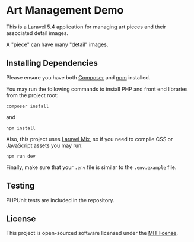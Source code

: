 # Art Management Demo

This is a Laravel 5.4 application for managing art pieces and their associated detail images.

A "piece" can have many "detail" images.

## Installing Dependencies

Please ensure you have both [Composer](https://getcomposer.org/) and [npm](https://www.npmjs.com/) installed.

You may run the following commands to install PHP and front end libraries from the project root:

`composer install`

and

`npm install`

Also, this project uses [Laravel Mix](https://github.com/JeffreyWay/laravel-mix/tree/master/docs#readme), so if you need to compile CSS or JavaScript assets you may run:

`npm run dev`

Finally, make sure that your `.env` file is similar to the `.env.example` file.

## Testing

PHPUnit tests are included in the repository.

## License

This project is open-sourced software licensed under the [MIT license](http://opensource.org/licenses/MIT).

